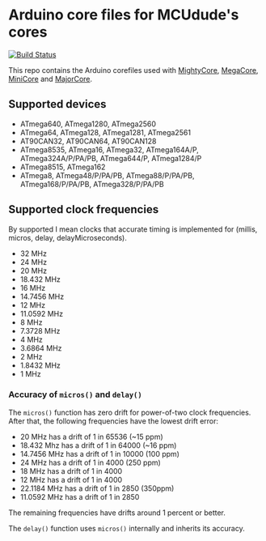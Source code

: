 # Arduino core files for MCUdude's cores
[![Build Status](https://travis-ci.org/MCUdude/MCUdude_corefiles.svg?branch=master)](https://travis-ci.org/MCUdude/MCUdude_corefiles)

This repo contains the Arduino corefiles used with [MightyCore](https://github.com/MCUdude/MightyCore), [MegaCore](https://github.com/MCUdude/MegaCore), [MiniCore](https://github.com/MCUdude/MiniCore) and [MajorCore](https://github.com/MCUdude/MightyCore).

## Supported devices

* ATmega640, ATmega1280, ATmega2560
* ATmega64, ATmega128, ATmega1281, ATmega2561
* AT90CAN32, AT90CAN64, AT90CAN128
* ATmega8535, ATmega16, ATmega32, ATmega164A/P, ATmega324A/P/PA/PB, ATmega644/P, ATmega1284/P
* ATmega8515, ATmega162
* ATmega8, ATmega48/P/PA/PB, ATmega88/P/PA/PB, ATmega168/P/PA/PB, ATmega328/P/PA/PB

## Supported clock frequencies
By supported I mean clocks that accurate timing is implemented for (millis,
micros, delay, delayMicroseconds).

* 32 MHz
* 24 MHz
* 20 MHz
* 18.432 MHz
* 16 MHz
* 14.7456 MHz
* 12 MHz
* 11.0592 MHz
* 8 MHz
* 7.3728 MHz
* 4 MHz
* 3.6864 MHz
* 2 MHz
* 1.8432 MHz
* 1 MHz

### Accuracy of `micros()` and `delay()`

The `micros()` function has zero drift for power-of-two clock frequencies.
After that, the following frequencies have the lowest drift error:

* 20 MHz has a drift of 1 in 65536 (~15 ppm)
* 18.432 Mhz has a drift of  1 in 64000 (~16 ppm)
* 14.7456 MHz has a drift of 1 in 10000 (100 ppm)
* 24 MHz has a drift of 1 in 4000 (250 ppm)
* 18 MHz has a drift of 1 in 4000
* 12 MHz has a drift of 1 in 4000
* 22.1184 MHz has a drift of 1 in 2850 (350ppm)
* 11.0592 MHz has a drift of 1 in 2850

The remaining frequencies have drifts around 1 percent or better.

The `delay()` function uses `micros()` internally and inherits its accuracy.

